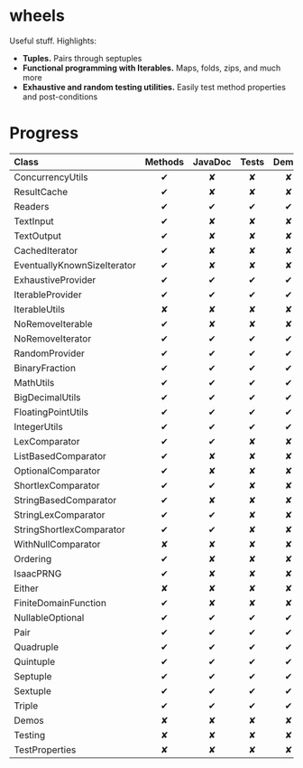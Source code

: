 wheels
======

Useful stuff. Highlights:
* <b>Tuples.</b> Pairs through septuples
* <b>Functional programming with Iterables.</b> Maps, folds, zips, and much more
* <b>Exhaustive and random testing utilities.</b> Easily test method properties and post-conditions 

Progress
========

| Class                       | Methods | JavaDoc | Tests | Demos | Properties |
|:--------------------------- |:-------:|:-------:|:-----:|:-----:|:----------:|
| ConcurrencyUtils            | ✔       | ✘       | ✘     | ✘     | ✘          |
| ResultCache                 | ✔       | ✘       | ✘     | ✘     | ✘          |
| Readers                     | ✔       | ✔       | ✔     | ✔     | ✔          |
| TextInput                   | ✔       | ✘       | ✘     | ✘     | ✘          |
| TextOutput                  | ✔       | ✘       | ✘     | ✘     | ✘          |
| CachedIterator              | ✔       | ✘       | ✘     | ✘     | ✘          |
| EventuallyKnownSizeIterator | ✔       | ✘       | ✘     | ✘     | ✘          |
| ExhaustiveProvider          | ✔       | ✔       | ✔     | ✔     | ✔          |
| IterableProvider            | ✔       | ✔       | ✔     | ✔     | ✔          |
| IterableUtils               | ✘       | ✘       | ✘     | ✘     | ✘          |
| NoRemoveIterable            | ✔       | ✘       | ✘     | ✘     | ✘          |
| NoRemoveIterator            | ✔       | ✔       | ✔     | ✔     | ✔          |
| RandomProvider              | ✔       | ✔       | ✔     | ✔     | ✔          |
| BinaryFraction              | ✔       | ✔       | ✔     | ✔     | ✔          |
| MathUtils                   | ✔       | ✔       | ✔     | ✔     | ✔          |
| BigDecimalUtils             | ✔       | ✔       | ✔     | ✔     | ✔          |
| FloatingPointUtils          | ✔       | ✔       | ✔     | ✔     | ✔          |
| IntegerUtils                | ✔       | ✔       | ✔     | ✔     | ✔          |
| LexComparator               | ✔       | ✔       | ✘     | ✘     | ✘          |
| ListBasedComparator         | ✔       | ✘       | ✘     | ✘     | ✘          |
| OptionalComparator          | ✔       | ✘       | ✘     | ✘     | ✘          |
| ShortlexComparator          | ✔       | ✔       | ✘     | ✘     | ✘          |
| StringBasedComparator       | ✔       | ✘       | ✘     | ✘     | ✘          |
| StringLexComparator         | ✔       | ✔       | ✘     | ✘     | ✘          |
| StringShortlexComparator    | ✔       | ✔       | ✘     | ✘     | ✘          |
| WithNullComparator          | ✘       | ✘       | ✘     | ✘     | ✘          |
| Ordering                    | ✔       | ✘       | ✘     | ✘     | ✘          |
| IsaacPRNG                   | ✔       | ✘       | ✘     | ✘     | ✘          |
| Either                      | ✘       | ✘       | ✘     | ✘     | ✘          |
| FiniteDomainFunction        | ✔       | ✘       | ✘     | ✘     | ✘          |
| NullableOptional            | ✔       | ✔       | ✔     | ✔     | ✔          |
| Pair                        | ✔       | ✔       | ✔     | ✔     | ✔          |
| Quadruple                   | ✔       | ✔       | ✔     | ✔     | ✔          |
| Quintuple                   | ✔       | ✔       | ✔     | ✔     | ✔          |
| Septuple                    | ✔       | ✔       | ✔     | ✔     | ✔          |
| Sextuple                    | ✔       | ✔       | ✔     | ✔     | ✔          |
| Triple                      | ✔       | ✔       | ✔     | ✔     | ✔          |
| Demos                       | ✘       | ✘       | ✘     | ✘     | ✘          |
| Testing                     | ✘       | ✘       | ✘     | ✘     | ✘          |
| TestProperties              | ✘       | ✘       | ✘     | ✘     | ✘          |
